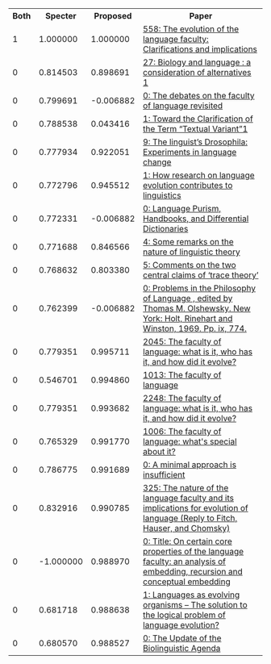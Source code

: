 <html><table><tr>
<th>Both</th>
<th>Specter</th>
<th>Proposed</th>
<th>Paper</th>
</tr>
<tr>
<td>1</td>
<td>1.000000</td>
<td>1.000000</td>
<td><a href="https://www.semanticscholar.org/paper/eda6ad74daa02349feba9c63dc2cf22eece60f90">558: The evolution of the language faculty: Clarifications and implications</a></td>
</tr>
<tr>
<td>0</td>
<td>0.814503</td>
<td>0.898691</td>
<td><a href="https://www.semanticscholar.org/paper/e02fd2ff8c12b59707076d92b8a7845635a9fa95">27: Biology and language : a consideration of alternatives 1</a></td>
</tr>
<tr>
<td>0</td>
<td>0.799691</td>
<td>-0.006882</td>
<td><a href="https://www.semanticscholar.org/paper/0fca5159aac560d9a0a909d13bdc5293eb1247a8">0: The debates on the faculty of language revisited</a></td>
</tr>
<tr>
<td>0</td>
<td>0.788538</td>
<td>0.043416</td>
<td><a href="https://www.semanticscholar.org/paper/6cc4e3047eefe690ad67ce015ba3d84e3cc318c5">1: Toward the Clarification of the Term “Textual Variant”1</a></td>
</tr>
<tr>
<td>0</td>
<td>0.777934</td>
<td>0.922051</td>
<td><a href="https://www.semanticscholar.org/paper/e3347d55d2892964c58acda34161e72dfb5dbbfc">9: The linguist’s Drosophila: Experiments in language change</a></td>
</tr>
<tr>
<td>0</td>
<td>0.772796</td>
<td>0.945512</td>
<td><a href="https://www.semanticscholar.org/paper/1870fd7eb2623a5056c54ab7e807a3502284ab51">1: How research on language evolution contributes to linguistics</a></td>
</tr>
<tr>
<td>0</td>
<td>0.772331</td>
<td>-0.006882</td>
<td><a href="https://www.semanticscholar.org/paper/932e88ba6307dc9172380ed60b21b0425941f2d0">0: Language Purism, Handbooks, and Differential Dictionaries</a></td>
</tr>
<tr>
<td>0</td>
<td>0.771688</td>
<td>0.846566</td>
<td><a href="https://www.semanticscholar.org/paper/a767f77ecdfff6d2f905c19376b24e4aee5e32e4">4: Some remarks on the nature of linguistic theory</a></td>
</tr>
<tr>
<td>0</td>
<td>0.768632</td>
<td>0.803380</td>
<td><a href="https://www.semanticscholar.org/paper/86b1f897886c63e3b802bff748deb8a4065cdc6f">5: Comments on the two central claims of ‘trace theory’</a></td>
</tr>
<tr>
<td>0</td>
<td>0.762399</td>
<td>-0.006882</td>
<td><a href="https://www.semanticscholar.org/paper/2152034ce9d62f5337c8b313167ff8262d0a2a7d">0: Problems in the Philosophy of Language , edited by Thomas M. Olshewsky. New York: Holt, Rinehart and Winston, 1969. Pp. ix, 774.</a></td>
</tr>
<tr>
<td>0</td>
<td>0.779351</td>
<td>0.995711</td>
<td><a href="https://www.semanticscholar.org/paper/6695c4142fb24d0efde0e79fa5cba012c2399f3d">2045: The faculty of language: what is it, who has it, and how did it evolve?</a></td>
</tr>
<tr>
<td>0</td>
<td>0.546701</td>
<td>0.994860</td>
<td><a href="https://www.semanticscholar.org/paper/71c93d9a28a628fc63a757c812c3f51379335fda">1013: The faculty of language</a></td>
</tr>
<tr>
<td>0</td>
<td>0.779351</td>
<td>0.993682</td>
<td><a href="https://www.semanticscholar.org/paper/beaca3493aed271bdfc42490fd22dd11cb40ce0e">2248: The faculty of language: what is it, who has it, and how did it evolve?</a></td>
</tr>
<tr>
<td>0</td>
<td>0.765329</td>
<td>0.991770</td>
<td><a href="https://www.semanticscholar.org/paper/c6ce3e018ef17c598a8d2bb346ccc110d44e4abc">1006: The faculty of language: what's special about it?</a></td>
</tr>
<tr>
<td>0</td>
<td>0.786775</td>
<td>0.991689</td>
<td><a href="https://www.semanticscholar.org/paper/ac5a425fc161876b43f49427600965b3d7f069ee">0: A minimal approach is insufficient</a></td>
</tr>
<tr>
<td>0</td>
<td>0.832916</td>
<td>0.990785</td>
<td><a href="https://www.semanticscholar.org/paper/de218b3b04ebc223f0740a809f8e1275b182bdc7">325: The nature of the language faculty and its implications for evolution of language (Reply to Fitch, Hauser, and Chomsky)</a></td>
</tr>
<tr>
<td>0</td>
<td>-1.000000</td>
<td>0.988970</td>
<td><a href="https://www.semanticscholar.org/paper/81433d712d53f6d4759647eb22962ec738f9fcb5">0: Title: On certain core properties of the language faculty: an analysis of embedding, recursion and conceptual embedding</a></td>
</tr>
<tr>
<td>0</td>
<td>0.681718</td>
<td>0.988638</td>
<td><a href="https://www.semanticscholar.org/paper/8223e54b6749f5e45c3c639835f8415c993b3b9c">1: Languages as evolving organisms – The solution to the logical problem of language evolution?</a></td>
</tr>
<tr>
<td>0</td>
<td>0.680570</td>
<td>0.988527</td>
<td><a href="https://www.semanticscholar.org/paper/840f0d04a714ce524422368c07e74aa783240c13">0: The Update of the Biolinguistic Agenda</a></td>
</tr>
</table></html>
